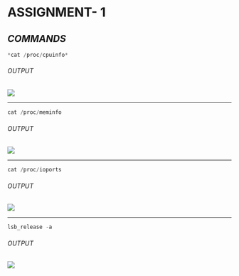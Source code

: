 #                                              **ASSIGNMENT- 1**

## ***COMMANDS***



```c#
*cat /proc/cpuinfo*
```

###### OUTPUT

![](/home/surya/Pictures/Selection_002.png)

------



```c#
cat /proc/meminfo
```

###### OUTPUT

![](/home/surya/Pictures/Selection_003.png)

------



```c#
cat /proc/ioports
```

###### OUTPUT

![](/home/surya/Pictures/Selection_004.png)

------



```c#
lsb_release -a
```

###### OUTPUT

![](/home/surya/Pictures/Selection_005.png)